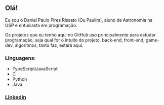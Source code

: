 ## Olá!
Eu sou o Daniel Paulo Pires Rissato (Ou Paulim), aluno de Astronomia na USP e entusiasta em programação.

Os projetos que eu tenho aqui no GitHub uso principalmente para estudar programação, seja qual for o intuito do projeto, back-end, front-end, game-dev, algoritmos, tanto faz, estará aqui.

### Linguagens:
- TypeScript/JavaScript
- C
- Python
- Java
### <a href="https://www.linkedin.com/in/daniel-paulo-pires-rissato-055262183/">LinkedIn</a>

